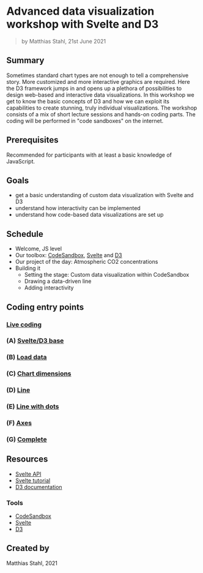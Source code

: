 # Advanced data visualization workshop with Svelte and D3

> by Matthias Stahl, 21st June 2021


## Summary

Sometimes standard chart types are not enough to tell a comprehensive story. More customized and more interactive graphics are required. Here the D3 framework jumps in and opens up a plethora of possibilities to design web-based and interactive data visualizations. In this workshop we get to know the basic concepts of D3 and how we can exploit its capabilities to create stunning, truly individual visualizations. The workshop consists of a mix of short lecture sessions and hands-on coding parts. The coding will be performed in "code sandboxes" on the internet.


## Prerequisites

Recommended for participants with at least a basic knowledge of JavaScript.


## Goals

- get a basic understanding of custom data visualization with Svelte and D3
- understand how interactivity can be implemented
- understand how code-based data visualizations are set up


## Schedule

- Welcome, JS level
- Our toolbox: [CodeSandbox](https://codesandbox.io/), [Svelte](https://svelte.dev) and [D3](https://d3js.org)
- Our project of the day: Atmospheric CO2 concentrations
- Building it
  - Setting the stage: Custom data visualization within CodeSandbox
  - Drawing a data-driven line
  - Adding interactivity


## Coding entry points

### [Live coding](https://codesandbox.io/s/live-coding-srkqt)

### (A) [Svelte/D3 base](https://codesandbox.io/s/base-yhqy2)

### (B) [Load data](https://codesandbox.io/s/load-data-nf1cr)

### (C) [Chart dimensions](https://codesandbox.io/s/chart-dimensions-8p5s0)

### (D) [Line](https://codesandbox.io/s/line-g15le)

### (E) [Line with dots](https://codesandbox.io/s/line-dots-v043o)

### (F) [Axes](https://codesandbox.io/s/axes-tgulx)

### (G) [Complete](https://codesandbox.io/s/complete-nlekj)


## Resources

- [Svelte API](https://svelte.dev/docs)
- [Svelte tutorial](https://svelte.dev/tutorial/basics)
- [D3 documentation](https://github.com/d3/d3/wiki)


### Tools

- [CodeSandbox](https://codesandbox.io/)
- [Svelte](https://svelte.dev)
- [D3](https://d3js.org)


## Created by

Matthias Stahl, 2021